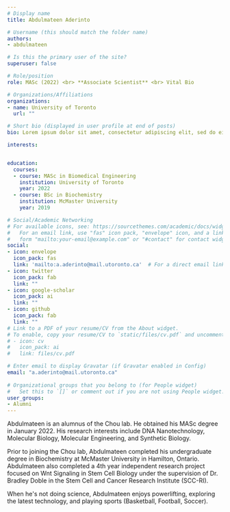 ```yaml
---
# Display name
title: Abdulmateen Aderinto

# Username (this should match the folder name)
authors:
- abdulmateen

# Is this the primary user of the site?
superuser: false

# Role/position
role: MASc (2022) <br> **Associate Scientist** <br> Vital Bio

# Organizations/Affiliations
organizations:
- name: University of Toronto
  url: ""

# Short bio (displayed in user profile at end of posts)
bio: Lorem ipsum dolor sit amet, consectetur adipiscing elit, sed do eiusmod tempor incididunt

interests:


education:
  courses:
  - course: MASc in Biomedical Engineering
    institution: University of Toronto
    year: 2022
  - course: BSc in Biochemistry
    institution: McMaster University
    year: 2019

# Social/Academic Networking
# For available icons, see: https://sourcethemes.com/academic/docs/widgets/#icons
#   For an email link, use "fas" icon pack, "envelope" icon, and a link in the
#   form "mailto:your-email@example.com" or "#contact" for contact widget.
social:
- icon: envelope
  icon_pack: fas
  link: 'mailto:a.aderinto@mail.utoronto.ca'  # For a direct email link, use "mailto:test@example.org".
- icon: twitter
  icon_pack: fab
  link: ""
- icon: google-scholar
  icon_pack: ai
  link: ""
- icon: github
  icon_pack: fab
  link: ""
# Link to a PDF of your resume/CV from the About widget.
# To enable, copy your resume/CV to `static/files/cv.pdf` and uncomment the lines below.  
# - icon: cv
#   icon_pack: ai
#   link: files/cv.pdf

# Enter email to display Gravatar (if Gravatar enabled in Config)
email: "a.aderinto@mail.utoronto.ca"
  
# Organizational groups that you belong to (for People widget)
#   Set this to `[]` or comment out if you are not using People widget.  
user_groups:
- Alumni
---
```

Abdulmateen is an alumnus of the Chou lab. He obtained his MASc degree in January 2022. His research interests include DNA Nanotechnology, Molecular Biology, Molecular Engineering, and Synthetic Biology.

Prior to joining the Chou lab, Abdulmateen completed his undergraduate degree in Biochemistry at McMaster University in Hamilton, Ontario. Abdulmateen also completed a 4th year independent research project focused on Wnt Signaling in Stem Cell Biology under the supervision of Dr. Bradley Doble in the Stem Cell and Cancer Research Institute (SCC-RI).

When he's not doing science, Abdulmateen enjoys powerlifting, exploring the latest technology, and playing sports (Basketball, Football, Soccer).
